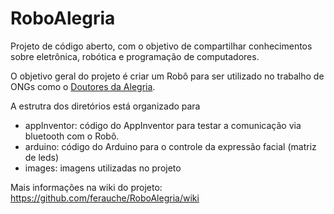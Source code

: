 # RoboAlegria
Projeto de código aberto, com o objetivo de compartilhar conhecimentos sobre eletrônica, robótica e programação de computadores.

O objetivo geral do projeto é criar um Robô para ser utilizado no trabalho de ONGs como o [Doutores da Alegria](https://www.doutoresdaalegria.org.br/).

A estrutra dos diretórios está organizado para
- appInventor: código do AppInventor para testar a comunicação via bluetooth com o Robô.
- arduino: código do Arduino para o controle da expressão facial (matriz de leds)
- images: imagens utilizadas no projeto

Mais informações na wiki do projeto: https://github.com/ferauche/RoboAlegria/wiki
